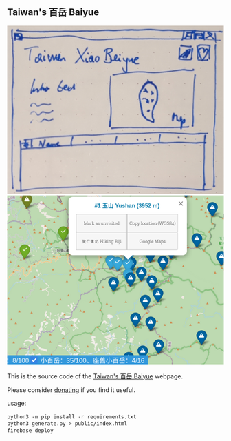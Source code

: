 ## Taiwan's 百岳 Baiyue

![Taiwan's 百岳 Baiyue screenshot](sketch.png)
![Taiwan's 百岳 Baiyue screenshot](screenshot.png)

This is the source code of the [Taiwan's 百岳 Baiyue](http://baiyue.5164.at) webpage.

Please consider [donating](https://coindrop.to/xiaobaiyue) if you find it useful.

usage:

```
python3 -m pip install -r requirements.txt
python3 generate.py > public/index.html
firebase deploy
```
